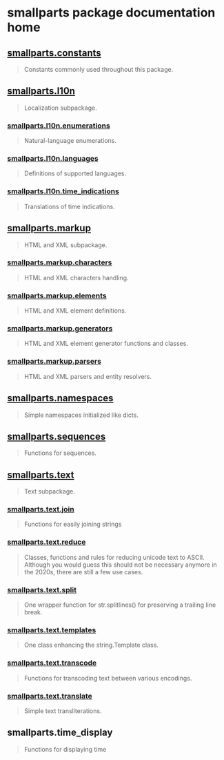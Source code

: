 # smallparts package documentation home

## [smallparts.constants](./smallparts.constants.md)

> Constants commonly used throughout this package.

## [smallparts.l10n](./smallparts.l10n.md)

> Localization subpackage.

### [smallparts.l10n.enumerations](./smallparts.l10n.enumerations.md)

> Natural-language enumerations.

### [smallparts.l10n.languages](./smallparts.l10n.languages.md)

> Definitions of supported languages.

### [smallparts.l10n.time_indications](./smallparts.l10n.time_indications.md)

> Translations of time indications.

## [smallparts.markup](./smallparts.markup.md)

> HTML and XML subpackage.

### [smallparts.markup.characters](./smallparts.markup.characters.md)

> HTML and XML characters handling.

### [smallparts.markup.elements](./smallparts.markup.elements.md)

> HTML and XML element definitions.

### [smallparts.markup.generators](./smallparts.markup.generators.md)

> HTML and XML element generator functions and classes.

### [smallparts.markup.parsers](./smallparts.markup.parsers.md)

> HTML and XML parsers and entity resolvers.

## [smallparts.namespaces](./smallparts.namespaces.md)

> Simple namespaces initialized like dicts.

## [smallparts.sequences](./smallparts.sequences.md)

> Functions for sequences.

## [smallparts.text](./smallparts.text.md)

> Text subpackage.

### [smallparts.text.join](./smallparts.text.join.md)

> Functions for easily joining strings

### [smallparts.text.reduce](./smallparts.text.reduce.md)

> Classes, functions and rules for reducing unicode text to ASCII.  
> Although you would guess this should not be necessary anymore in the 2020s,
> there are still a few use cases.

### [smallparts.text.split](./smallparts.text.split.md)

> One wrapper function for str.splitlines() for preserving a trailing line break.

### [smallparts.text.templates](./smallparts.text.templates.md)

> One class enhancing the string.Template class.

### [smallparts.text.transcode](./smallparts.text.transcode.md)

> Functions for transcoding text between various encodings.

### [smallparts.text.translate](./smallparts.text.translate.md)

> Simple text transliterations.

## smallparts.time_display

> Functions for displaying time


